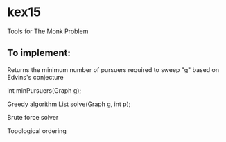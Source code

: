 # kex15
Tools for The Monk Problem

<h2>To implement:</h2>

Returns the minimum number of pursuers required to sweep "g" based on Edvins's conjecture

int minPursuers(Graph g);

Greedy algorithm
List solve(Graph g, int p);

Brute force solver

Topological ordering
